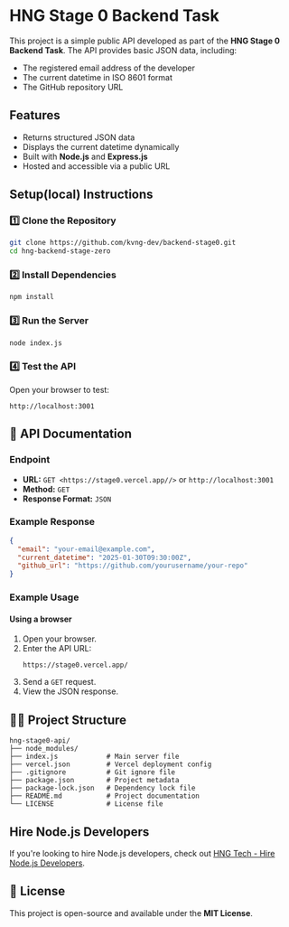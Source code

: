 # HNG Stage 0 Backend Task

This project is a simple public API developed as part of the **HNG Stage 0 Backend Task**. The API provides basic JSON data, including:

- The registered email address of the developer
- The current datetime in ISO 8601 format
- The GitHub repository URL

## Features

- Returns structured JSON data
- Displays the current datetime dynamically
- Built with **Node.js** and **Express.js**
- Hosted and accessible via a public URL

## Setup(local) Instructions

### 1️⃣ Clone the Repository

```bash
git clone https://github.com/kvng-dev/backend-stage0.git
cd hng-backend-stage-zero
```

### 2️⃣ Install Dependencies

```bash
npm install
```

### 3️⃣ Run the Server

```bash
node index.js
```

### 4️⃣ Test the API

Open your browser to test:

```
http://localhost:3001
```

## 📌 API Documentation

### Endpoint

- **URL:** `GET <https://stage0.vercel.app//>` or `http://localhost:3001`
- **Method:** `GET`
- **Response Format:** `JSON`

### Example Response

```json
{
  "email": "your-email@example.com",
  "current_datetime": "2025-01-30T09:30:00Z",
  "github_url": "https://github.com/yourusername/your-repo"
}
```

### Example Usage


#### Using a browser 

1. Open  your browser.
2. Enter the API URL:
   ```
   https://stage0.vercel.app/
   ```
3. Send a `GET` request.
4. View the JSON response.

## 💂️‍♂️ Project Structure

```
hng-stage0-api/
├── node_modules/
├── index.js            # Main server file
├── vercel.json         # Vercel deployment config
├── .gitignore          # Git ignore file
├── package.json        # Project metadata
├── package-lock.json   # Dependency lock file
├── README.md           # Project documentation
└── LICENSE             # License file
```
## Hire Node.js Developers

If you're looking to hire Node.js developers, check out [HNG Tech - Hire Node.js Developers](https://hng.tech/hire/nodejs-developers).

## 📝 License

This project is open-source and available under the **MIT License**.
